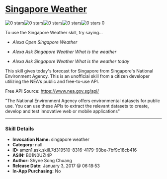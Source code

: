 # [Singapore Weather](http://alexa.amazon.com/#skills/amzn1.ask.skill.7d319510-8316-4179-93be-7bf9c18cb416)
![0 stars](../../images/ic_star_border_black_18dp_1x.png)![0 stars](../../images/ic_star_border_black_18dp_1x.png)![0 stars](../../images/ic_star_border_black_18dp_1x.png)![0 stars](../../images/ic_star_border_black_18dp_1x.png)![0 stars](../../images/ic_star_border_black_18dp_1x.png) 0

To use the Singapore Weather skill, try saying...

* *Alexa Open Singapore Weather*

* *Alexa Ask Singapore Weather What is the weather*

* *Alexa Ask Singapore Weather What is the weather today*

This skill gives today's forecast for Singapore from Singapore's National Environment Agency. This is an unofficial skill from a citizen developer utilizing the NEA's public and free-to-use API.

Free API Source: https://www.nea.gov.sg/api/

"The National Environment Agency offers environmental datasets for public use. You can use these APIs to extract the relevant datasets to create, develop and test innovative web or mobile applications"

***

### Skill Details

* **Invocation Name:** singapore weather
* **Category:** null
* **ID:** amzn1.ask.skill.7d319510-8316-4179-93be-7bf9c18cb416
* **ASIN:** B01N0UZI4P
* **Author:** Shyne Song Chuang
* **Release Date:** January 3, 2017 @ 06:18:53
* **In-App Purchasing:** No
